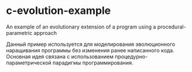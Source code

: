 # c-evolution-example
An example of an evolutionary extension of a program using a procedural-parametric approach

Данный пример используется для моделирования эволюционного наращивания программы без изменения ранее написанного кода. Основная идея связана с использованием процедурно-параметрической парадигмы программирования.

